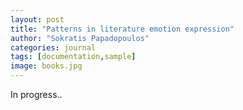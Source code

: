 ```yaml
---
layout: post
title: "Patterns in literature emotion expression"
author: "Sokratis Papadopoulos"
categories: journal
tags: [documentation,sample]
image: books.jpg
---
```


In progress..
